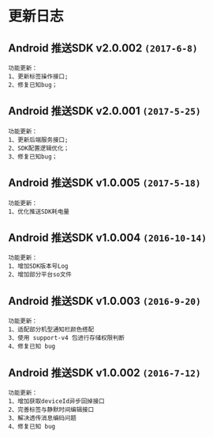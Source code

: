 # 更新日志

## Android 推送SDK v2.0.002  `(2017-6-8)`
```
功能更新：  
1、更新标签操作接口;   
2、修复已知bug；  
```

## Android 推送SDK v2.0.001  `(2017-5-25)`
```
功能更新：  
1、更新后端服务接口;
2、SDK配置逻辑优化；   
3、修复已知bug；  
```

## Android 推送SDK v1.0.005  `(2017-5-18)`
```
功能更新：  
1、优化推送SDK耗电量  
```

## Android 推送SDK v1.0.004  `(2016-10-14)`
```
功能更新：  
1、增加SDK版本号Log  
2、增加部分平台so文件  
```

## Android 推送SDK v1.0.003  `(2016-9-20)`
```
功能更新：  
1、适配部分机型通知栏颜色搭配  
3、使用 support-v4 包进行存储权限判断  
4、修复已知 bug  
```

## Android 推送SDK v1.0.002  `(2016-7-12)`
```
功能更新：  
1、增加获取deviceId异步回掉接口  
2、完善标签与静默时间编辑接口  
3、解决透传消息编码问题  
4、修复已知 bug  
```